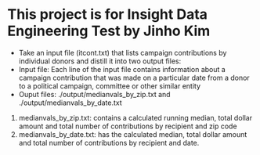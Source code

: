 # This project is for Insight Data Engineering Test by Jinho Kim
- Take an input file (itcont.txt) that lists campaign contributions by individual donors and distill it into two output files:
- Input file: Each line of the input file contains information about a campaign contribution that was made on a particular date from a donor to a political campaign, committee or other similar entity
- Ouput files: ./output/medianvals_by_zip.txt and ./output/medianvals_by_date.txt
1. medianvals_by_zip.txt: contains a calculated running median, total dollar amount and total number of contributions by recipient and zip code
2. medianvals_by_date.txt: has the calculated median, total dollar amount and total number of contributions by recipient and date.

